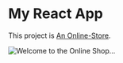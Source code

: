 # My React App

This project is [An Online-Store](https://github.com/CathyASamuel/eCommerce.git).


![Welcome to the Online Shop...](C:\Users\Samuel\Documents\Projects\ReactApp\online-store\src\images\home.jpg)




